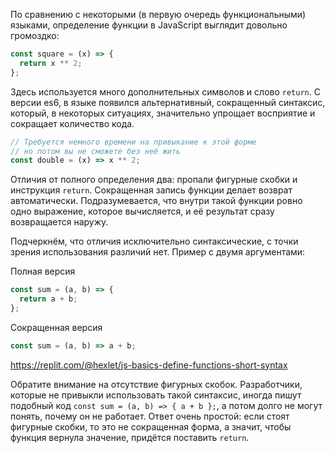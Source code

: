 
По сравнению с некоторыми (в первую очередь функциональными) языками, определение функции в JavaScript выглядит довольно громоздко:

```javascript
const square = (x) => {
  return x ** 2;
};
```

Здесь используется много дополнительных символов и слово `return`. С версии es6, в языке появился альтернативный, сокращенный синтаксис, который, в некоторых ситуациях, значительно упрощает восприятие и сокращает количество кода.

```javascript
// Требуется немного времени на привыкание к этой форме
// но потом вы не сможете без неё жить
const double = (x) => x ** 2;
```

Отличия от полного определения два: пропали фигурные скобки и инструкция `return`. Сокращенная запись функции делает возврат автоматически. Подразумевается, что внутри такой функции ровно одно выражение, которое вычисляется, и её результат сразу возвращается наружу.

Подчеркнём, что отличия исключительно синтаксические, с точки зрения использования различий нет. Пример с двумя аргументами:

Полная версия

```javascript
const sum = (a, b) => {
  return a + b;
};
```

Сокращенная версия

```javascript
const sum = (a, b) => a + b;
```

https://replit.com/@hexlet/js-basics-define-functions-short-syntax

Обратите внимание на отсутствие фигурных скобок. Разработчики, которые не привыкли использовать такой синтаксис, иногда пишут подобный код `const sum = (a, b) => { a + b };`, а потом долго не могут понять, почему он не работает. Ответ очень простой: если стоят фигурные скобки, то это не сокращенная форма, а значит, чтобы функция вернула значение, придётся поставить `return`.
